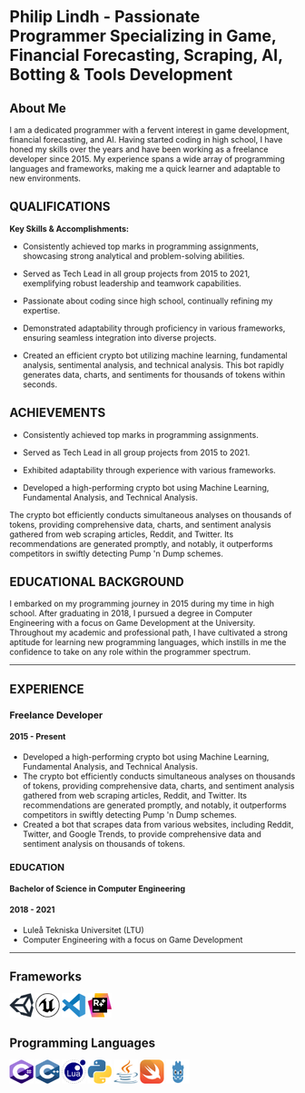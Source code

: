 # **Philip Lindh - Passionate Programmer Specializing in Game, Financial Forecasting, Scraping, AI, Botting & Tools Development**

## **About Me**

I am a dedicated programmer with a fervent interest in game development, financial forecasting, and AI. Having started coding in high school, I have honed my skills over the years and have been working as a freelance developer since 2015. My experience spans a wide array of programming languages and frameworks, making me a quick learner and adaptable to new environments.

## **QUALIFICATIONS**

**Key Skills & Accomplishments:**

- Consistently achieved top marks in programming assignments, showcasing strong analytical and problem-solving abilities.

- Served as Tech Lead in all group projects from 2015 to 2021, exemplifying robust leadership and teamwork capabilities.

- Passionate about coding since high school, continually refining my expertise.

- Demonstrated adaptability through proficiency in various frameworks, ensuring seamless integration into diverse projects.

- Created an efficient crypto bot utilizing machine learning, fundamental analysis, sentimental analysis, and technical analysis. This bot rapidly generates data, charts, and sentiments for thousands of tokens within seconds.

## **ACHIEVEMENTS**

- Consistently achieved top marks in programming assignments.

- Served as Tech Lead in all group projects from 2015 to 2021.

- Exhibited adaptability through experience with various frameworks.

- Developed a high-performing crypto bot using Machine Learning, Fundamental Analysis, and Technical Analysis.

The crypto bot efficiently conducts simultaneous analyses on thousands of tokens, providing comprehensive data, charts, and sentiment analysis gathered from web scraping articles, Reddit, and Twitter. Its recommendations are generated promptly, and notably, it outperforms competitors in swiftly detecting Pump 'n Dump schemes.

## **EDUCATIONAL BACKGROUND**

I embarked on my programming journey in 2015 during my time in high school. After graduating in 2018, I pursued a degree in Computer Engineering with a focus on Game Development at the University. Throughout my academic and professional path, I have cultivated a strong aptitude for learning new programming languages, which instills in me the confidence to take on any role within the programmer spectrum.

---

## **EXPERIENCE**

### **Freelance Developer**

#### **2015 - Present**

- Developed a high-performing crypto bot using Machine Learning, Fundamental Analysis, and Technical Analysis.
- The crypto bot efficiently conducts simultaneous analyses on thousands of tokens, providing comprehensive data, charts, and sentiment analysis gathered from web scraping articles, Reddit, and Twitter. Its recommendations are generated promptly, and notably, it outperforms competitors in swiftly detecting Pump 'n Dump schemes.
- Created a bot that scrapes data from various websites, including Reddit, Twitter, and Google Trends, to provide comprehensive data and sentiment analysis on thousands of tokens.

### **EDUCATION**

#### **Bachelor of Science in Computer Engineering**

#### **2018 - 2021**

- Luleå Tekniska Universitet (LTU)
- Computer Engineering with a focus on Game Development

---

## **Frameworks**

<p>
    <img src="res\unity.svg" width="42" height="42"/>
    <img src="res\unreal.svg" width="42" height="42"/>
    <img src="res/visual-studio-code.svg" width="42" height="42"/>
    <img src="res/resharper.svg" width="42" height="42"/>
</p> 

## **Programming Languages**
  
<p>
    <img src="res\csharp.svg" width="42" height="42"/>
    <img src="res\c++.svg" width="42" height="42"/>
    <img src="res/lua.svg" width="42" height="42"/>
    <img src="res/python.svg" width="42" height="42"/>
    <img src="res/java.svg" width="42" height="42"/>
    <img src="res/swift.svg" width="42" height="42"/>
    <img src="res/godot.svg" width="42" height="42"/>
</p>
